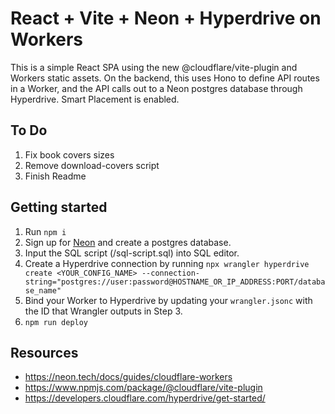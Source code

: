 # React + Vite + Neon + Hyperdrive on Workers

This is a simple React SPA using the new @cloudflare/vite-plugin and Workers static assets. On the backend, this uses Hono to define API routes in a Worker, and the API calls out to a Neon postgres database through Hyperdrive. Smart Placement is enabled.

## To Do

1. Fix book covers sizes
2. Remove download-covers script
3. Finish Readme

## Getting started

1. Run `npm i`
2. Sign up for [Neon](https://neon.tech) and create a postgres database.
3. Input the SQL script (/sql-script.sql) into SQL editor.
4. Create a Hyperdrive connection by running `npx wrangler hyperdrive create <YOUR_CONFIG_NAME> --connection-string="postgres://user:password@HOSTNAME_OR_IP_ADDRESS:PORT/database_name"`
5. Bind your Worker to Hyperdrive by updating your `wrangler.jsonc` with the ID that Wrangler outputs in Step 3.
6. `npm run deploy`

## Resources

- https://neon.tech/docs/guides/cloudflare-workers
- https://www.npmjs.com/package/@cloudflare/vite-plugin
- https://developers.cloudflare.com/hyperdrive/get-started/
